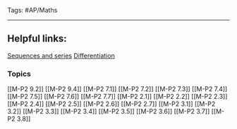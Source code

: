 Tags: #AP/Maths

---
## Helpful links: 
[Sequences and series](https://www.physicsandmathstutor.com/maths-revision/a-level-edexcel/sequences-and-series/)
[Differentiation](https://www.physicsandmathstutor.com/maths-revision/a-level-edexcel/differentiation/)
### Topics
[[M-P2 9.2]]
[[M-P2 9.4]]
[[M-P2 7.1]]
[[M-P2 7.2]]
[[M-P2 7.3]]
[[M-P2 7.4]]
[[M-P2 7.5]]
[[M-P2 7.6]]
[[M-P2 7.7]]
[[M-P2 2.1]]
[[M-P2 2.2]]
[[M-P2 2.3]]
[[M-P2 2.4]]
[[M-P2 2.5]]
[[M-P2 2.6]]
[[M-P2 2.7]]
[[M-P2 3.1]]
[[M-P2 3.2]]
[[M-P2 3.3]]
[[M-P2 3.4]]
[[M-P2 3.5]]
[[M-P2 3.6]]
[[M-P2 3.7]]
[[M-P2 3.8]]
